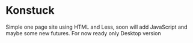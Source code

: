 # Konstuck
Simple one page site using HTML and Less, soon will add JavaScript and maybe some new futures.
For now ready only Desktop version
